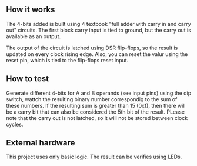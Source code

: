 <!---

This file is used to generate your project datasheet. Please fill in the information below and delete any unused
sections.

You can also include images in this folder and reference them in the markdown. Each image must be less than
512 kb in size, and the combined size of all images must be less than 1 MB.
-->

## How it works

The 4-bits added is built using 4 textbook "full adder with carry in and carry out" circuits.
The first block carry input is tied to ground, but the carry out is available as an output.

The output of the circuit is latched using DSR flip-flops, so the result is updated on every clock rising edge.
Also, you can reset the valur using the reset pin, which is tied to the flip-flops reset input.

## How to test

Generate different 4-bits for A and B operands (see input pins) using the dip switch, wattch the resulting binary number correspondig to the sum of these numbers.
If the resulting sum is greater than 15 (0xf), then there will be a carry bit that can also be considered the 5th bit of the result.
PLease note that the carry out is not latched, so it will not be stored between clock cycles.

## External hardware

This project uses only basic logic. The result can be verifies using LEDs.
